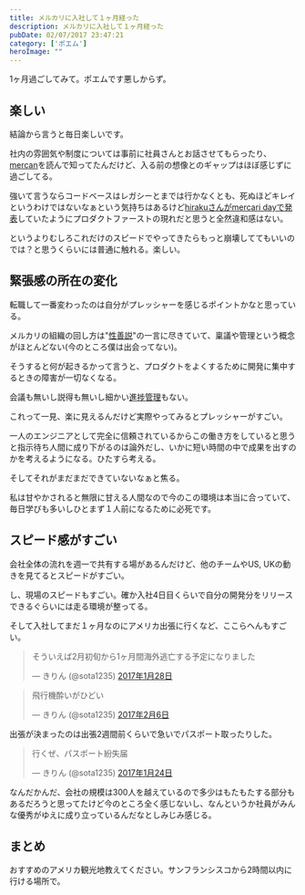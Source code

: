 ```yaml
---
title: メルカリに入社して１ヶ月経った
description: メルカリに入社して１ヶ月経った
pubDate: 02/07/2017 23:47:21
category: ['ポエム']
heroImage: ""
---
```

<p>1ヶ月過ごしてみて。ポエムです悪しからず。</p>

<h2>楽しい</h2>

<p>結論から言うと毎日楽しいです。</p>

<p>社内の雰囲気や制度については事前に社員さんとお話させてもらったり、<a href="http://mercan.mercari.com/">mercan</a>を読んで知ってたんだけど、入る前の想像とのギャップはほぼ感じずに過ごしてる。</p>

<p>強いて言うならコードベースはレガシーとまでは行かなくとも、死ぬほどキレイというわけではないなぁという気持ちはあるけど<a href="https://speakerdeck.com/hirak/mercariday2017-api">hirakuさんがmercari dayで発表</a>していたようにプロダクトファーストの現れだと思うと全然違和感はない。</p>

<p>というよりむしろこれだけのスピードでやってきたらもっと崩壊しててもいいのでは？と思うくらいには普通に触れる。楽しい。</p>

<h2>緊張感の所在の変化</h2>

<p>転職して一番変わったのは自分がプレッシャーを感じるポイントかなと思っている。</p>

<p>メルカリの組織の回し方は"<a class="keyword" href="http://d.hatena.ne.jp/keyword/%C0%AD%C1%B1%C0%E2">性善説</a>"の一言に尽きていて、稟議や管理という概念がほとんどない(今のところ僕は出会ってない)。</p>

<p>そうすると何が起きるかって言うと、プロダクトをよくするために開発に集中するときの障害が一切なくなる。</p>

<p>会議も無いし説得も無いし細かい<a class="keyword" href="http://d.hatena.ne.jp/keyword/%BF%CA%C4%BD%B4%C9%CD%FD">進捗管理</a>もない。</p>

<p>これって一見、楽に見えるんだけど実際やってみるとプレッシャーがすごい。</p>

<p>一人のエンジニアとして完全に信頼されているからこの働き方をしていると思うと指示待ち人間に成り下がるのは論外だし、いかに短い時間の中で成果を出すのかを考えるようになる。ひたすら考える。</p>

<p>そしてそれがまだまだできていないなぁと焦る。</p>

<p>私は甘やかされると無限に甘える人間なので今のこの環境は本当に合っていて、毎日学びも多いしひとまず１人前になるために必死です。</p>

<h2>スピード感がすごい</h2>

<p>会社全体の流れを週一で共有する場があるんだけど、他のチームやUS, UKの動きを見てるとスピードがすごい。</p>

<p>し、現場のスピードもすごい。確か入社4日目くらいで自分の開発分をリリースできるぐらいには走る環境が整ってる。</p>

<p>そして入社してまだ１ヶ月なのにアメリカ出張に行くなど、ここらへんもすごい。</p>

<p><blockquote class="twitter-tweet" data-lang="ja"><p lang="ja" dir="ltr">そういえば2月初旬から1ヶ月間海外逃亡する予定になりました</p>&mdash; きりん (@sota1235) <a href="https://twitter.com/sota1235/status/825319581740699653">2017年1月28日</a></blockquote><script async src="//platform.twitter.com/widgets.js" charset="utf-8"></script></p>

<p><blockquote class="twitter-tweet" data-lang="ja"><p lang="ja" dir="ltr">飛行機酔いがひどい</p>&mdash; きりん (@sota1235) <a href="https://twitter.com/sota1235/status/828648224776859648">2017年2月6日</a></blockquote><script async src="//platform.twitter.com/widgets.js" charset="utf-8"></script></p>

<p>出張が決まったのは出張2週間前くらいで急いでパスポート取ったりした。</p>

<p><blockquote class="twitter-tweet" data-lang="ja"><p lang="ja" dir="ltr">行くぜ、パスポート紛失届</p>&mdash; きりん (@sota1235) <a href="https://twitter.com/sota1235/status/823711875288297472">2017年1月24日</a></blockquote><script async src="//platform.twitter.com/widgets.js" charset="utf-8"></script></p>

<p>なんだかんだ、会社の規模は300人を越えているので多少はもたもたする部分もあるだろうと思ってたけど今のところ全く感じないし、なんというか社員がみんな優秀がゆえに成り立っているんだなとしみじみ感じる。</p>

<h2>まとめ</h2>

<p>おすすめのアメリカ観光地教えてください。サンフランシスコから2時間以内に行ける場所で。</p>

